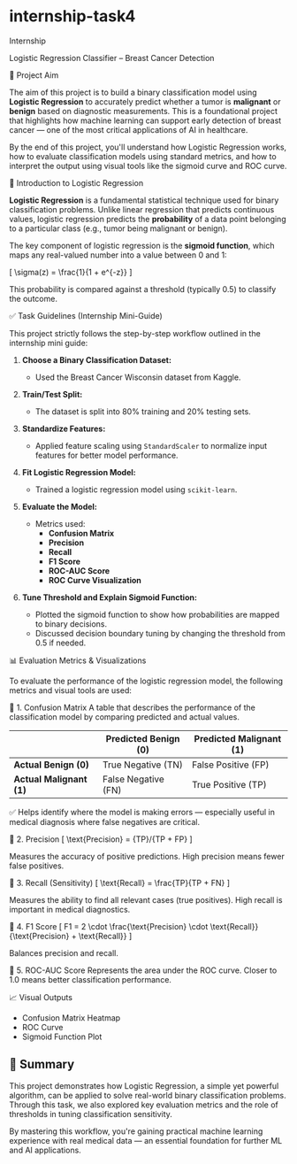 # internship-task4
Internship

Logistic Regression Classifier – Breast Cancer Detection

 🎯 Project Aim

The aim of this project is to build a binary classification model using **Logistic Regression** to accurately predict whether a tumor is **malignant** or **benign** based on diagnostic measurements. This is a foundational project that highlights how machine learning can support early detection of breast cancer — one of the most critical applications of AI in healthcare.

By the end of this project, you'll understand how Logistic Regression works, how to evaluate classification models using standard metrics, and how to interpret the output using visual tools like the sigmoid curve and ROC curve.



 🧠 Introduction to Logistic Regression

**Logistic Regression** is a fundamental statistical technique used for binary classification problems. Unlike linear regression that predicts continuous values, logistic regression predicts the **probability** of a data point belonging to a particular class (e.g., tumor being malignant or benign).

The key component of logistic regression is the **sigmoid function**, which maps any real-valued number into a value between 0 and 1:

\[
\sigma(z) = \frac{1}{1 + e^{-z}}
\]

This probability is compared against a threshold (typically 0.5) to classify the outcome.





 ✅ Task Guidelines (Internship Mini-Guide)

This project strictly follows the step-by-step workflow outlined in the internship mini guide:

1. **Choose a Binary Classification Dataset:**
   - Used the Breast Cancer Wisconsin dataset from Kaggle.

2. **Train/Test Split:**
   - The dataset is split into 80% training and 20% testing sets.

3. **Standardize Features:**
   - Applied feature scaling using `StandardScaler` to normalize input features for better model performance.

4. **Fit Logistic Regression Model:**
   - Trained a logistic regression model using `scikit-learn`.

5. **Evaluate the Model:**
   - Metrics used:
     - **Confusion Matrix**
     - **Precision**
     - **Recall**
     - **F1 Score**
     - **ROC-AUC Score**
     - **ROC Curve Visualization**

6. **Tune Threshold and Explain Sigmoid Function:**
   - Plotted the sigmoid function to show how probabilities are mapped to binary decisions.
   - Discussed decision boundary tuning by changing the threshold from 0.5 if needed.



 📊 Evaluation Metrics & Visualizations

To evaluate the performance of the logistic regression model, the following metrics and visual tools are used:

 🔷 1. Confusion Matrix
A table that describes the performance of the classification model by comparing predicted and actual values.

|                    | Predicted Benign (0) | Predicted Malignant (1) |
|--------------------|----------------------|--------------------------|
| **Actual Benign (0)**    | True Negative (TN)     | False Positive (FP)         |
| **Actual Malignant (1)** | False Negative (FN)    | True Positive (TP)          |

✅ Helps identify where the model is making errors — especially useful in medical diagnosis where false negatives are critical.

 🔷 2. Precision
\[
\text{Precision} = \{TP}/{TP + FP}
\]

Measures the accuracy of positive predictions. High precision means fewer false positives.

 🔷 3. Recall (Sensitivity)
\[
\text{Recall} = \frac{TP}{TP + FN}
\]

Measures the ability to find all relevant cases (true positives). High recall is important in medical diagnostics.

 🔷 4. F1 Score
\[
F1 = 2 \cdot \frac{\text{Precision} \cdot \text{Recall}}{\text{Precision} + \text{Recall}}
\]

Balances precision and recall.

 🔷 5. ROC-AUC Score
Represents the area under the ROC curve. Closer to 1.0 means better classification performance.



 📈 Visual Outputs

- Confusion Matrix Heatmap
- ROC Curve
- Sigmoid Function Plot


## 📌 Summary

This project demonstrates how Logistic Regression, a simple yet powerful algorithm, can be applied to solve real-world binary classification problems. Through this task, we also explored key evaluation metrics and the role of thresholds in tuning classification sensitivity.

By mastering this workflow, you're gaining practical machine learning experience with real medical data — an essential foundation for further ML and AI applications.
